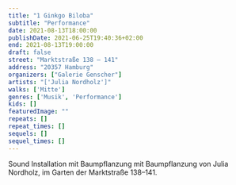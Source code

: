 ```yaml
---
title: "1 Ginkgo Biloba"
subtitle: "Performance"
date: 2021-08-13T18:00:00
publishDate: 2021-06-25T19:40:36+02:00
end: 2021-08-13T19:00:00
draft: false
street: "Marktstraße 138 – 141"
address: "20357 Hamburg"
organizers: ["Galerie Genscher"]
artists: "['Julia Nordholz']"
walks: ['Mitte']
genres: ['Musik', 'Performance']
kids: []
featuredImage: ""
repeats: []
repeat_times: []
sequels: []
sequel_times: []
---
```


Sound Installation mit Baumpflanzung mit Baumpflanzung von Julia Nordholz, im Garten der Marktstraße 138–141.